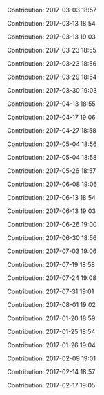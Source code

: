 Contribution: 2017-03-03 18:57

Contribution: 2017-03-13 18:54

Contribution: 2017-03-13 19:03

Contribution: 2017-03-23 18:55

Contribution: 2017-03-23 18:56

Contribution: 2017-03-29 18:54

Contribution: 2017-03-30 19:03

Contribution: 2017-04-13 18:55

Contribution: 2017-04-17 19:06

Contribution: 2017-04-27 18:58

Contribution: 2017-05-04 18:56

Contribution: 2017-05-04 18:58

Contribution: 2017-05-26 18:57

Contribution: 2017-06-08 19:06

Contribution: 2017-06-13 18:54

Contribution: 2017-06-13 19:03

Contribution: 2017-06-26 19:00

Contribution: 2017-06-30 18:56

Contribution: 2017-07-03 19:06

Contribution: 2017-07-19 18:58

Contribution: 2017-07-24 19:08

Contribution: 2017-07-31 19:01

Contribution: 2017-08-01 19:02

Contribution: 2017-01-20 18:59

Contribution: 2017-01-25 18:54

Contribution: 2017-01-26 19:04

Contribution: 2017-02-09 19:01

Contribution: 2017-02-14 18:57

Contribution: 2017-02-17 19:05

